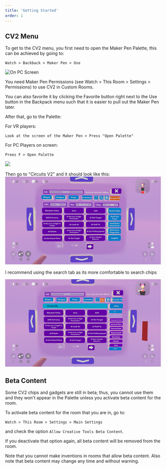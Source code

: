 ```yaml
---
title: 'Getting Started'
order: 1
---
```


## CV2 Menu

To get to the CV2 menu, you first need to open the Maker Pen Palette, this can be achieved by going to:

```
Watch > Backback > Maker Pen > Use
```
![On PC Screen](https://github.com/Alexa-RR/RecRoomCV2-Docs/blob/master/content/Images/MakerPen/PcScreenMakerpen.gif?raw=true)

<Info> You need Maker Pen Permissions (see Watch > This Room > Settings > Permissions) to use CV2 in Custom Rooms. </Info>


<Info> You can also favorite it by clicking the Favorite button right next to the Use button in the Backpack menu such that it is easier to pull out the Maker Pen later. </Info>

After that, go to the Palette:

For VR players:
```
Look at the screen of the Maker Pen > Press "Open Palette"
```
For PC Players on screen:
```
Prees F > Open Palette
```
![](https://github.com/Alexa-RR/RecRoomCV2-Docs/blob/master/content/Images/MakerPen/makerpenpalette.gif?raw=true)

Then go to "Circuits V2" and it should look like this:
![](https://github.com/Alexa-RR/RecRoomCV2-Docs/blob/master/content/Images/MakerPen/CV2Menu.png?raw=true)

<Tip> I recommend using the search tab as its more comfortable to search chips </Tip>

![](https://github.com/Alexa-RR/RecRoomCV2-Docs/blob/master/content/Images/MakerPen/CV2Search.png?raw=true)

## Beta Content

Some CV2 chips and gadgets are still in beta; thus, you cannot use them and they won't appear in the Palette unless you activate beta content for the room.

To activate beta content for the room that you are in, go to:
```
Watch > This Room > Settings > Main Settings
```
and check the option ```Allow Creative Tools Beta Content```.

If you deactivate that option again, all beta content will be removed from the room.

Note that you cannot make inventions in rooms that allow beta content. Also note that beta content may change any time and without warning.

